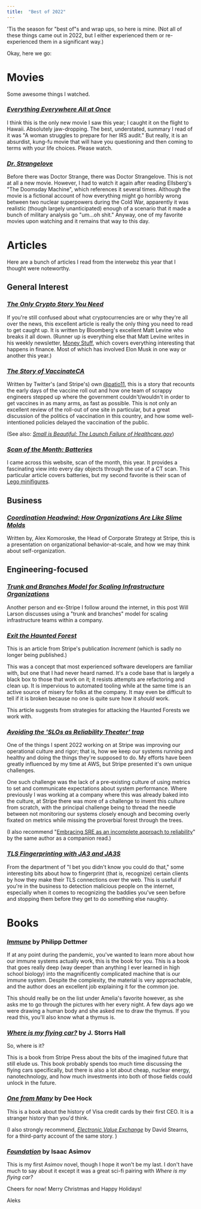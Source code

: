 ```yaml
---
title:  "Best of 2022"
---
```


'Tis the season for "best of"s and wrap ups, so here is mine. (Not all of these things came out in 2022, but I either experienced them or re-experienced them in a significant way.)

Okay, here we go:

# Movies

Some awesome things I watched.

### [_Everything Everywhere All at Once_](https://en.wikipedia.org/wiki/Everything_Everywhere_All_at_Once)

I think this is the only new movie I saw this year; I caught it on the flight to Hawaii. Absolutely jaw-dropping. The best, understated, summary I read of it was "A woman struggles to prepare for her IRS audit." But really, it is an absurdist, kung-fu movie that will have you questioning and then coming to terms with your life choices. Please watch.

### [_Dr. Strangelove_](https://en.wikipedia.org/wiki/Dr._Strangelove)

Before there was Doctor Strange, there was Doctor Strangelove. This is not at all a new movie. However, I had to watch it again after reading Ellsberg's "The Doomsday Machine", which references it several times. Although the movie is a fictional account of how everything might go horribly wrong between two nuclear superpowers during the Cold War, apparently it was realistic (though largely unanticipated) enough of a scenario that it made a bunch of military analysis go "um...oh shit." Anyway, one of my favorite movies upon watching and it remains that way to this day. 

# Articles

Here are a bunch of articles I read from the interwebz this year that I thought were noteworthy. 

## General Interest

### [_The Only Crypto Story You Need_](https://www.bloomberg.com/features/2022-the-crypto-story/)

If you're still confused about what cryptocurrencies are or why they're all over the news, this excellent article is really the only thing you need to read to get caught up. It is written by Bloomberg's excellent Matt Levine who breaks it all down. (Runner up is everything else that Matt Levine writes in his weekly newsletter, [Money Stuff](https://www.bloomberg.com/opinion/authors/ARbTQlRLRjE/matthew-s-levine), which covers everything interesting that happens in finance. Most of which has involved Elon Musk in one way or another this year.)

### [_The Story of VaccinateCA_](https://www.worksinprogress.co/issue/the-story-of-vaccinateca/)

Written by Twitter's (and Stripe's) own [@patio11](https://twitter.com/patio11), this is a story that recounts the early days of the vaccine roll out and how one team of scrappy engineers stepped up where the government couldn't/wouldn't in order to get vaccines in as many arms, as fast as possible. This is not only an excellent review of the roll-out of one site in particular, but a great discussion of the politics of vaccination in this country, and how some well-intentioned policies delayed the vaccination of the public. 

(See also: [_Small is Beautiful: The Launch Failure of Healthcare.gov_](https://medium.com/dataseries/small-is-beautiful-the-launch-failure-of-healthcare-gov-5e60f20eb967))

### [_Scan of the Month: Batteries_](https://www.scanofthemonth.com/scans/batteries)

I came across this website, scan of the month, this year. It provides a fascinating view into every day objects through the use of a CT scan. This particular article covers batteries, but my second favorite is their scan of [Lego minifigures](https://www.scanofthemonth.com/scans/lego-minifigures).

## Business

### [_Coordination Headwind: How Organizations Are Like Slime Molds_](https://komoroske.com/slime-mold/)

Written by, Alex Komoroske, the Head of Corporate Strategy at Stripe, this is a presentation on organizational behavior-at-scale, and how we may think about self-organization. 

## Engineering-focused

### [_Trunk and Branches Model for Scaling Infrastructure Organizations_](https://lethain.com/trunk-and-branches/)

Another person and ex-Stripe I follow around the internet, in this post Will Larson discusses using a "trunk and branches" model for scaling infrastructure teams within a company. 

### [_Exit the Haunted Forest_](https://increment.com/software-architecture/exit-the-haunted-forest/)

This is an article from Stripe's publication _Increment_ (which is sadly no longer being published.)

This was a concept that most experienced software developers are familiar with, but one that I had never heard named. It's a code base that is largely a black box to those that work on it; it resists attempts are refactoring and clean up. It is impervious to automated tooling while at the same time is an active source of misery for folks at the company. It may even be difficult to tell if it is broken because no one is quite sure how it _should_ work. 

This article suggests from strategies for attacking the Haunted Forests we work with. 

### [_Avoiding the 'SLOs as Reliability Theater' trap_](https://www.usenix.org/publications/loginonline/avoiding-slos-reliability-theater-trap)

One of the things I spent 2022 working on at Stripe was improving our operational culture and rigor; that is, how we keep our systems running and healthy and doing the things they're supposed to do. My efforts have been greatly influenced by my time at AWS, but Stripe presented it's own unique challenges. 

One such challenge was the lack of a pre-existing culture of using metrics to set and communicate expectations about system performance. Where previously I was working at a company where this was already baked into the culture, at Stripe there was more of a challenge to invent this culture from scratch, with the principal challenge being to thread the needle between not monitoring our systems closely enough and becoming overly fixated on metrics while missing the proverbial forest through the trees. 

(I also recommend "[Embracing SRE as an incomplete approach to reliability](https://reading.supply/@jhscott/embracing-sre-as-an-incomplete-approach-to-reliability-X6E6jB)" by the same author as a companion read.)

### [_TLS Fingerprinting with JA3 and JA3S_](https://engineering.salesforce.com/tls-fingerprinting-with-ja3-and-ja3s-247362855967/)

From the department of "I bet you didn't know you could do that," some interesting bits about how to fingerprint (that is, recognize) certain clients by how they make their TLS connections over the web. This is useful if you're in the business to detection malicious people on the internet, especially when it comes to recognizing the baddies you've seen before and stopping them before they get to do something else naughty. 

# Books

### [_Immune_](https://amazon.com/Immune-Journey-Mysterious-System-Keeps-ebook/dp/B08XTNHRR5/) by Philipp Dettmer

If at any point during the pandemic, you've wanted to learn more about how our immune systems actually work, this is the book for you. This is a book that goes really deep (way deeper than anything I ever learned in high school biology) into the magnificently complicated machine that is our immune system. Despite the complexity, the material is very approachable, and the author does an excellent job explaining it for the common joe. 

This should really be on the list under Amelia's favorite however, as she asks me to go through the pictures with her every night. A few days ago we were drawing a human body and she asked me to draw the thymus. If you read this, you'll also know what a thymus is. 

### [_Where is my flying car?_](https://amazon.com/Where-Flying-Car-Storrs-Hall-ebook/dp/B09H478XG4/) by J. Storrs Hall 

So, where is it? 

This is a book from Stripe Press about the bits of the imagined future that still elude us. This book probably spends too much time discussing the flying cars specifically, but there is also a lot about cheap, nuclear energy, nanotechnology, and how much investments into both of those fields could unlock in the future. 

### [_One from Many_](https://amazon.com/One-Many-VISA-Chaordic-Organization/dp/1576753328/) by Dee Hock

This is a book about the history of Visa credit cards by their first CEO. It is a stranger history than you'd think. 

(I also strongly recommend, [_Electronic Value Exchange_](https://www.amazon.com/Electronic-Value-Exchange-Origins-Computing/dp/1849961387/) by David Stearns, for a third-party account of the same story. )

### [_Foundation_](https://amazon.com/Foundation-Isaac-Asimov-ebook/dp/B000FC1PWA/) by Isaac Asimov

This is my first Asimov novel, though I hope it won't be my last. I don't have much to say about it except it was a great sci-fi pairing with _Where is my flying car?_

Cheers for now! Merry Christmas and Happy Holidays! 

Aleks
